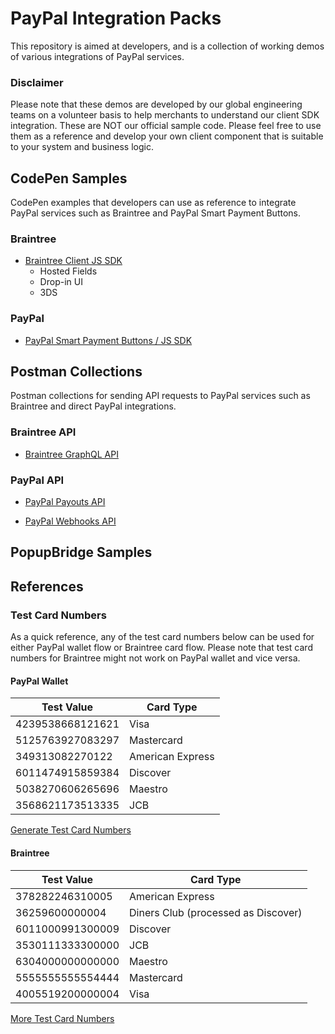 # PayPal Integration Packs

This repository is aimed at developers, and is a collection of working demos of various integrations of PayPal services.

### Disclaimer
Please note that these demos are developed by our global engineering teams on a volunteer basis to help merchants to understand our client SDK integration. These are NOT our official sample code.  Please feel free to use them as a reference and develop your own client component that is suitable to your system and business logic.



## CodePen Samples

CodePen examples that developers can use as reference to integrate PayPal services such as Braintree and PayPal Smart Payment Buttons.

### Braintree
* [Braintree Client JS SDK](https://github.com/paypal/integration-packs/blob/main/codepen-samples/braintree-client-sdk.md)
  * Hosted Fields
  * Drop-in UI
  * 3DS

### PayPal

* [PayPal Smart Payment Buttons / JS SDK](https://github.com/paypal/integration-packs/blob/main/codepen-samples/paypal-js-sdk.md)	

## Postman Collections

Postman collections for sending API requests to PayPal services such as Braintree and direct PayPal integrations.

### Braintree API
* [Braintree GraphQL API](https://github.com/paypal/integration-packs/blob/main/postman-collections/Braintree-GraphQL.postman_collection.json)


### PayPal API

* [PayPal Payouts API](https://github.com/paypal/integration-packs/blob/main/postman-collections/PayPal-Payouts-API.postman_collection.json)

* [PayPal Webhooks API](https://github.com/paypal/integration-packs/blob/main/postman-collections/PayPal-Webhooks.postman_collection.json)

## PopupBridge Samples

## References
### Test Card Numbers
As a quick reference, any of the test card numbers below can be used for either PayPal wallet flow or Braintree card flow.  Please note that test card numbers for Braintree might not work on PayPal wallet and vice versa.

#### PayPal Wallet
|Test Value|Card Type|
|----------|---------|
|4239538668121621|Visa|
|5125763927083297|Mastercard|
|349313082270122|American Express|
|6011474915859384|Discover|
|5038270606265696|Maestro|
|3568621173513335|JCB|

[Generate Test Card Numbers](https://developer.paypal.com/developer/creditCardGenerator/)

#### Braintree

|Test Value|Card Type|
|----------|---------|
|378282246310005|American Express|
|36259600000004|Diners Club (processed as Discover)|
|6011000991300009|Discover|
|3530111333300000|JCB|
|6304000000000000|Maestro|
|5555555555554444|Mastercard|
|4005519200000004|Visa|

[More Test Card Numbers](https://developer.paypal.com/braintree/docs/reference/general/testing#credit-card-numbers)

